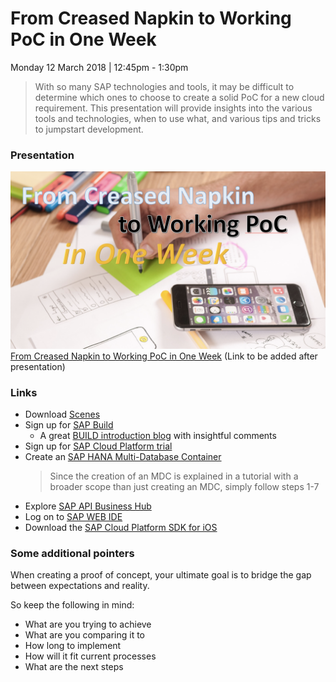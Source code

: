 # From Creased Napkin to Working PoC in One Week

Monday 12 March 2018 | 12:45pm - 1:30pm

> With so many SAP technologies and tools, it may be difficult to determine which ones to choose to create a solid PoC for a new cloud requirement. This presentation will provide insights into the various tools and technologies, when to use what, and various tips and tricks to jumpstart development.

### Presentation

![From Creased Napkin to Working PoC in One Week](poc.png)
[From Creased Napkin to Working PoC in One Week](From_creased_napkin_to_working_PoC.pdf) (Link to be added after presentation)

### Links

 - Download [Scenes](https://experience.sap.com/designservices/approach/scenes)
 - Sign up for [SAP Build](https://www.build.me)
    - A great [BUILD introduction blog](https://blogs.sap.com/2015/08/08/lets-build/) with insightful comments
 - Sign up for [SAP Cloud Platform trial]()
 - Create an [SAP HANA Multi-Database Container](https://www.sap.com/developer/tutorials/fiori-ios-scpms-geolocation.html)
     > Since the creation of an MDC is explained in a tutorial with a broader scope than just creating an MDC, simply follow steps 1-7
 - Explore [SAP API Business Hub](https://api.sap.com)
 - Log on to [SAP WEB IDE](https://www.sap.com/developer/tutorials/sapui5-webide-open-webide.html)
 - Download the [SAP Cloud Platform SDK for iOS](https://www.sap.com/developer/topics/cloud-platform-sdk-for-ios.html)

### Some additional pointers

When creating a proof of concept, your ultimate goal is to bridge the gap between expectations and reality.

So keep the following in mind:

 - What are you trying to achieve
 - What are you comparing it to
 - How long to implement
 - How will it fit current processes
 - What are the next steps
